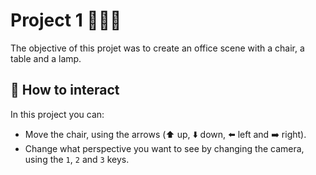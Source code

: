 # Project 1 👩🏽‍💻


The objective of this projet was to create an office scene with a chair, a table and a lamp.



##  🚀 How to interact

</a>

In this project you can:

- Move the chair, using the arrows (⬆️ up, ⬇️ down, ⬅️ left and ➡️ right).
- Change what perspective you want to see by changing the camera, using the <code>1</code>, <code>2</code> and <code>3</code> keys.


